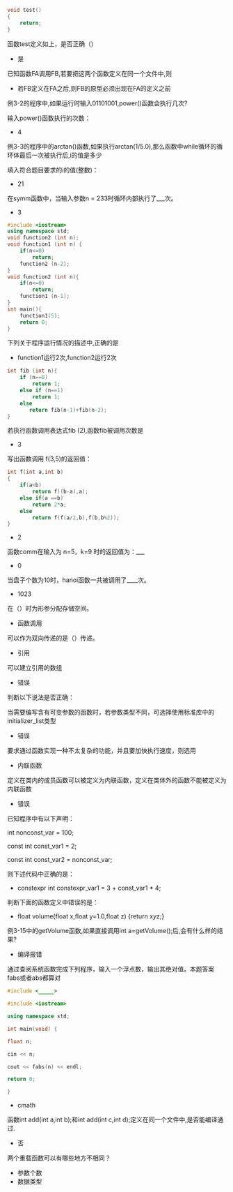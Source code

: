 ```c++
void test()  
{    
    return;
}
```

函数test定义如上，是否正确（）

- 是

已知函数FA调用FB,若要把这两个函数定义在同一个文件中,则

- 若FB定义在FA之后,则FB的原型必须出现在FA的定义之前 

例3-2的程序中,如果运行时输入01101001,power()函数会执行几次?

输入power()函数执行的次数：

- 4

例3-3的程序中的arctan()函数,如果执行arctan(1/5.0),那么函数中while循环的循环体最后一次被执行后,i的值是多少

填入符合题目要求的i的值(整数)：

- 21

在symm函数中，当输入参数n = 233时循环内部执行了___次。

- 3

```c++
#include <iostream>
using namespace std;
void function2 (int n);
void function1 (int n) {
    if(n<=0) 
        return;
    function2 (n-2);
}
void function2 (int n){
    if(n<=0) 
        return;
    function1 (n-1);
}
int main(){
    function1(5);
    return 0;
}
```

下列关于程序运行情况的描述中,正确的是

- function1运行2次,function2运行2次

```c++
int fib (int n){
    if (n==0) 
        return 1;
    else if (n==1)
        return 1;
    else
       return fib(n-1)+fib(n-2);
}
```

若执行函数调用表达式fib (2),函数fib被调用次数是

- 3

写出函数调用 f(3,5)的返回值：

```c++
int f(int a,int b)
{
    if(a<b)
        return f((b-a),a);
    else if(a ==b)
        return 2*a;
    else
        return f(f(a/2,b),f(b,b%2));
}
```

- 2

函数comm在输入为 n=5，k=9 时的返回值为：___

- 0

当盘子个数为10时，hanoi函数一共被调用了____次。

- 1023

在（）时为形参分配存储空间。

- 函数调用

可以作为双向传递的是（）传递。

- 引用

可以建立引用的数组

- 错误

判断以下说法是否正确：

当需要编写含有可变参数的函数时，若参数类型不同，可选择使用标准库中的initializer_list类型

- 错误

要求通过函数实现一种不太复杂的功能，并且要加快执行速度，则选用

- 内联函数

定义在类内的成员函数可以被定义为内联函数，定义在类体外的函数不能被定义为内联函数

- 错误

已知程序中有以下声明：

int nonconst_var = 100;

const int const_var1 = 2;

const int const_var2 = nonconst_var;

则下述代码中正确的是：

- constexpr int constexpr_var1 = 3 + const_var1 * 4;

判断下面的函数定义中错误的是：

- float volume(float x,float y=1.0,float z) {return x*y*z;}

例3-15中的getVolume函数,如果直接调用int a=getVolume();后,会有什么样的结果?

- 编译报错

通过查阅系统函数完成下列程序，输入一个浮点数，输出其绝对值。本题答案fabs或者abs都算对

```c++
#include <_____>

#include <iostream>

using namespace std;

int main(void) {

float n;

cin << n;

cout << fabs(n) << endl;

return 0;

}
```

- cmath

函数int add(int a,int b);和int add(int c,int d);定义在同一个文件中,是否能编译通过.

- 否

两个重载函数可以有哪些地方不相同？

- 参数个数
- 数据类型